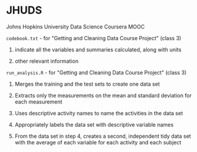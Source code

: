 # JHUDS

Johns Hopkins University Data Science Coursera MOOC

`codebook.txt` - for "Getting and Cleaning Data Course Project" (class 3)

1. indicate all the variables and summaries calculated, along with units

2. other relevant information

`run_analysis.R` - for "Getting and Cleaning Data Course Project" (class 3)

1. Merges the training and the test sets to create one data set

2. Extracts only the measurements on the mean and standard deviation for each measurement

3. Uses descriptive activity names to name the activities in the data set

4. Appropriately labels the data set with descriptive variable names

5. From the data set in step 4, creates a second, independent tidy data set with the average of each variable for each activity and each subject